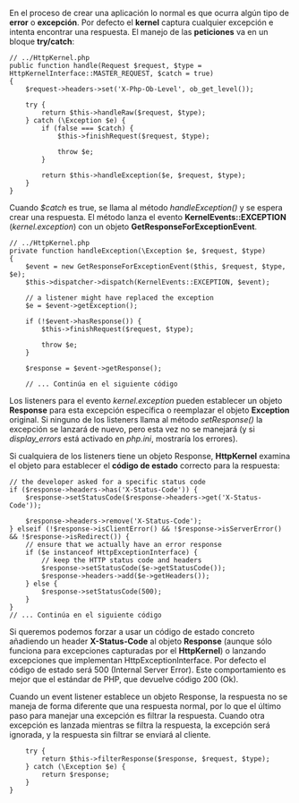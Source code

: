 En el proceso de crear una aplicación lo normal es que ocurra algún tipo de **error** o **excepción**. Por defecto el **kernel** captura cualquier excepción e intenta encontrar una respuesta. El manejo de las **peticiones** va en un bloque **try/catch**:

```
// ../HttpKernel.php
public function handle(Request $request, $type = HttpKernelInterface::MASTER_REQUEST, $catch = true)
{
    $request->headers->set('X-Php-Ob-Level', ob_get_level());

    try {
        return $this->handleRaw($request, $type);
    } catch (\Exception $e) {
        if (false === $catch) {
            $this->finishRequest($request, $type);

            throw $e;
        }

        return $this->handleException($e, $request, $type);
    }
}
```

Cuando _$catch_ es true, se llama al método _handleException()_ y se espera crear una respuesta. El método lanza el evento **KernelEvents::EXCEPTION** (_kernel.exception_) con un objeto **GetResponseForExceptionEvent**.

```
// ../HttpKernel.php
private function handleException(\Exception $e, $request, $type)
{
    $event = new GetResponseForExceptionEvent($this, $request, $type, $e);
    $this->dispatcher->dispatch(KernelEvents::EXCEPTION, $event);

    // a listener might have replaced the exception
    $e = $event->getException();

    if (!$event->hasResponse()) {
        $this->finishRequest($request, $type);

        throw $e;
    }

    $response = $event->getResponse();

    // ... Continúa en el siguiente código
```

Los listeners para el evento _kernel.exception_ pueden establecer un objeto **Response** para esta excepción específica o reemplazar el objeto **Exception** original. Si ninguno de los listeners llama al método _setResponse()_ la excepción se lanzará de nuevo, pero esta vez no se manejará (y si _display_errors_ está activado en _php.ini_, mostraría los errores).

Si cualquiera de los listeners tiene un objeto Response, **HttpKernel** examina el objeto para establecer el **código de estado** correcto para la respuesta:

```
// the developer asked for a specific status code
if ($response->headers->has('X-Status-Code')) {
    $response->setStatusCode($response->headers->get('X-Status-Code'));

    $response->headers->remove('X-Status-Code');
} elseif (!$response->isClientError() && !$response->isServerError() && !$response->isRedirect()) {
    // ensure that we actually have an error response
    if ($e instanceof HttpExceptionInterface) {
        // keep the HTTP status code and headers
        $response->setStatusCode($e->getStatusCode());
        $response->headers->add($e->getHeaders());
    } else {
        $response->setStatusCode(500);
    }
}
// ... Continúa en el siguiente código
```

Si queremos podemos forzar a usar un código de estado concreto añadiendo un header **X-Status-Code** al objeto **Response** (aunque sólo funciona para excepciones capturadas por el **HttpKernel**) o lanzando excepciones que implementan HttpExceptionInterface. Por defecto el código de estado será 500 (Internal Server Error). Este comportamiento es mejor que el estándar de PHP, que devuelve código 200 (Ok).

Cuando un event listener establece un objeto Response, la respuesta no se maneja de forma diferente que una respuesta normal, por lo que el último paso para manejar una excepción es filtrar la respuesta. Cuando otra excepción es lanzada mientras se filtra la respuesta, la excepción será ignorada, y la respuesta sin filtrar se enviará al cliente.

```
    try {
        return $this->filterResponse($response, $request, $type);
    } catch (\Exception $e) {
        return $response;
    }
}
```